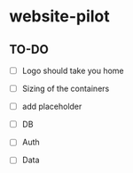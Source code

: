 # website-pilot

## TO-DO

- [ ] Logo should take you home
- [ ] Sizing of the containers
- [ ] add placeholder

- [ ] DB
- [ ] Auth
- [ ] Data